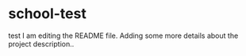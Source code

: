 # school-test
test
I am editing the README file. Adding some more details about the project description..
